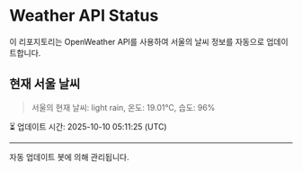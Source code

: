 
# Weather API Status

이 리포지토리는 OpenWeather API를 사용하여 서울의 날씨 정보를 자동으로 업데이트합니다.

## 현재 서울 날씨
> 서울의 현재 날씨: light rain, 온도: 19.01°C, 습도: 96%

⏳ 업데이트 시간: 2025-10-10 05:11:25 (UTC)

---
자동 업데이트 봇에 의해 관리됩니다.
